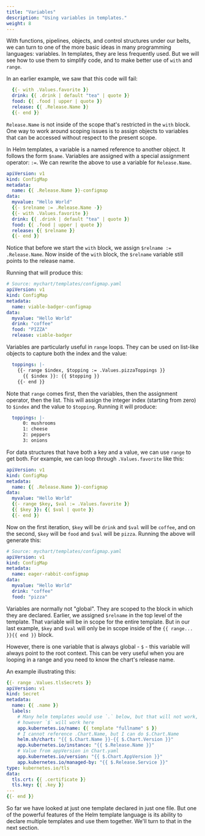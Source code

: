 ```yaml
---
title: "Variables"
description: "Using variables in templates."
weight: 8
---
```


With functions, pipelines, objects, and control structures under our belts, we
can turn to one of the more basic ideas in many programming languages:
variables. In templates, they are less frequently used. But we will see how to
use them to simplify code, and to make better use of `with` and `range`.

In an earlier example, we saw that this code will fail:

```yaml
  {{- with .Values.favorite }}
  drink: {{ .drink | default "tea" | quote }}
  food: {{ .food | upper | quote }}
  release: {{ .Release.Name }}
  {{- end }}
```

`Release.Name` is not inside of the scope that's restricted in the `with` block.
One way to work around scoping issues is to assign objects to variables that can
be accessed without respect to the present scope.

In Helm templates, a variable is a named reference to another object. It follows
the form `$name`. Variables are assigned with a special assignment operator:
`:=`. We can rewrite the above to use a variable for `Release.Name`.

```yaml
apiVersion: v1
kind: ConfigMap
metadata:
  name: {{ .Release.Name }}-configmap
data:
  myvalue: "Hello World"
  {{- $relname := .Release.Name -}}
  {{- with .Values.favorite }}
  drink: {{ .drink | default "tea" | quote }}
  food: {{ .food | upper | quote }}
  release: {{ $relname }}
  {{- end }}
```

Notice that before we start the `with` block, we assign `$relname :=
.Release.Name`. Now inside of the `with` block, the `$relname` variable still
points to the release name.

Running that will produce this:

```yaml
# Source: mychart/templates/configmap.yaml
apiVersion: v1
kind: ConfigMap
metadata:
  name: viable-badger-configmap
data:
  myvalue: "Hello World"
  drink: "coffee"
  food: "PIZZA"
  release: viable-badger
```

Variables are particularly useful in `range` loops. They can be used on
list-like objects to capture both the index and the value:

```yaml
  toppings: |-
    {{- range $index, $topping := .Values.pizzaToppings }}
      {{ $index }}: {{ $topping }}
    {{- end }}

```

Note that `range` comes first, then the variables, then the assignment operator,
then the list. This will assign the integer index (starting from zero) to
`$index` and the value to `$topping`. Running it will produce:

```yaml
  toppings: |-
      0: mushrooms
      1: cheese
      2: peppers
      3: onions
```

For data structures that have both a key and a value, we can use `range` to get
both. For example, we can loop through `.Values.favorite` like this:

```yaml
apiVersion: v1
kind: ConfigMap
metadata:
  name: {{ .Release.Name }}-configmap
data:
  myvalue: "Hello World"
  {{- range $key, $val := .Values.favorite }}
  {{ $key }}: {{ $val | quote }}
  {{- end }}
```

Now on the first iteration, `$key` will be `drink` and `$val` will be `coffee`,
and on the second, `$key` will be `food` and `$val` will be `pizza`. Running the
above will generate this:

```yaml
# Source: mychart/templates/configmap.yaml
apiVersion: v1
kind: ConfigMap
metadata:
  name: eager-rabbit-configmap
data:
  myvalue: "Hello World"
  drink: "coffee"
  food: "pizza"
```

Variables are normally not "global". They are scoped to the block in which they
are declared. Earlier, we assigned `$relname` in the top level of the template.
That variable will be in scope for the entire template. But in our last example,
`$key` and `$val` will only be in scope inside of the `{{ range... }}{{ end }}`
block.

However, there is one variable that is always global - `$` - this variable will
always point to the root context. This can be very useful when you are looping
in a range and you need to know the chart's release name.

An example illustrating this:
```yaml
{{- range .Values.tlsSecrets }}
apiVersion: v1
kind: Secret
metadata:
  name: {{ .name }}
  labels:
    # Many helm templates would use `.` below, but that will not work,
    # however `$` will work here
    app.kubernetes.io/name: {{ template "fullname" $ }}
    # I cannot reference .Chart.Name, but I can do $.Chart.Name
    helm.sh/chart: "{{ $.Chart.Name }}-{{ $.Chart.Version }}"
    app.kubernetes.io/instance: "{{ $.Release.Name }}"
    # Value from appVersion in Chart.yaml
    app.kubernetes.io/version: "{{ $.Chart.AppVersion }}"
    app.kubernetes.io/managed-by: "{{ $.Release.Service }}"
type: kubernetes.io/tls
data:
  tls.crt: {{ .certificate }}
  tls.key: {{ .key }}
---
{{- end }}
```

So far we have looked at just one template declared in just one file. But one of
the powerful features of the Helm template language is its ability to declare
multiple templates and use them together. We'll turn to that in the next
section.
